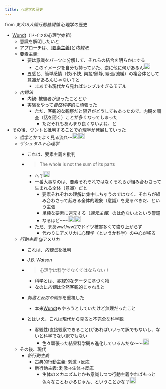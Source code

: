 ```yaml
---
title: 心理学の歴史
---
```


from *東大1S人間行動基礎論*
心理学の歴史

* [Wundt](Wundt.md)（ドイツの心理学始祖）
  * 意識を解明したいと
  * アプローチは、[\[要素主義\]]([[構成主義]])と*内観法*
  * 要素主義:
    * 要は意識をパーツに分解して、それらの結合を明らかにする
      * このイメージを自分も持っていた、逆に他に何があるん<img src='https://scrapbox.io/api/pages/blu3mo-public/blu3mo/icon' alt='blu3mo.icon' height="19.5"/>
    * 五感と、簡単感情（快/不快, 興奮/鎮静, 緊張/弛緩）の複合体として意識があるんじゃない？と
      * まあでも現代から見ればシンプルすぎるモデル
  * *内観法*
    * 内観: 被験者が思ったこととか
    * 実験をやって*自然科学*的に頑張った
      * ただ、客観的な観察だと限界がどうしてもあったので、内観を調査（話を聞く）ことが多くなってしまった
        * ただそれもあんまり良くないよね、と
* その後、ヴントと批判することで心理学が発展していった
  * 哲学とかでよく見る流れ〜<img src='https://scrapbox.io/api/pages/blu3mo-public/blu3mo/icon' alt='blu3mo.icon' height="19.5"/><img src='https://scrapbox.io/api/pages/blu3mo-public/blu3mo/icon' alt='blu3mo.icon' height="19.5"/>
  * *ゲシュタルト心理学*
    * これは、要素主義を批判
    * 
       > 
       > The whole is not the sum of its parts
      
      * へ？<img src='https://scrapbox.io/api/pages/blu3mo-public/blu3mo/icon' alt='blu3mo.icon' height="19.5"/>
      * 一番大事なのは、要素それぞれではなくそれらが組み合わさって生まれる全体（意識）だと
        * 要素それぞれの理解に集中しちゃうのではなく、それらが組み合わさって起きる全体的現象（意識）を見るべきだ、という主張
        * 単純な要素に還元する（*還元主義*）のは危ないよという警鐘
        * なるほど〜〜<img src='https://scrapbox.io/api/pages/blu3mo-public/blu3mo/icon' alt='blu3mo.icon' height="19.5"/><img src='https://scrapbox.io/api/pages/blu3mo-public/blu3mo/icon' alt='blu3mo.icon' height="19.5"/>
      * ただ、まあww1/ww2でドイツ被害多くて盛り上がらず
        * 代わりにアメリカに心理学（というか科学）の中心が移る
  * *行動主義* @アメリカ
    * これは、*内観法*を批判
    * *J.B. Watson*
    * 
       > 
       > 心理学は科学でなくてはならない！
      
      * 科学とは、*客観*的なデータに基づく物
      * なのに*内観*は全然客観的じゃねえと
    * *刺激と反応の関係*を重視した
      * 本来[Wundt](Wundt.md)もやろうとしていたけど無理だったこと
    * とはいえ、これは現代から見ると不完全な科学観
      * 客観性(直接観察できること)があればいいって訳でもないし、ないと科学でない訳でもない
        * 色々頑張った結果科学観も進化しているんだな〜〜<img src='https://scrapbox.io/api/pages/blu3mo-public/blu3mo/icon' alt='blu3mo.icon' height="19.5"/>
  * その後、現代
    * *新行動主義*
      * 古典的行動主義: 刺激->反応
      * 新行動主義: 刺激->生体->反応
        * 生体のメカニズムとかも意識しつつ行動主義やればもっと色々なことわかるじゃん、ということかな？<img src='https://scrapbox.io/api/pages/blu3mo-public/blu3mo/icon' alt='blu3mo.icon' height="19.5"/>
